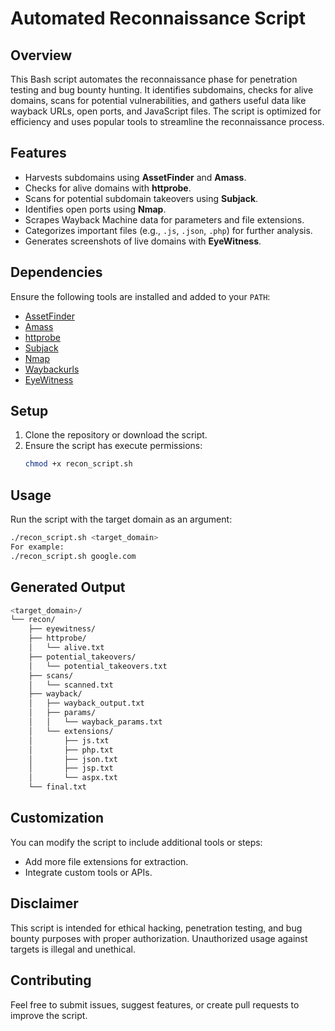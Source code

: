 # Automated Reconnaissance Script
## Overview
This Bash script automates the reconnaissance phase for penetration testing and bug bounty hunting. It identifies subdomains, checks for alive domains, scans for potential vulnerabilities, and gathers useful data like wayback URLs, open ports, and JavaScript files. 
The script is optimized for efficiency and uses popular tools to streamline the reconnaissance process.
## Features
- Harvests subdomains using **AssetFinder** and **Amass**.
- Checks for alive domains with **httprobe**.
- Scans for potential subdomain takeovers using **Subjack**.
- Identifies open ports using **Nmap**.
- Scrapes Wayback Machine data for parameters and file extensions.
- Categorizes important files (e.g., `.js`, `.json`, `.php`) for further analysis.
- Generates screenshots of live domains with **EyeWitness**.
## Dependencies
Ensure the following tools are installed and added to your `PATH`:
- [AssetFinder](https://github.com/tomnomnom/assetfinder)
- [Amass](https://github.com/OWASP/Amass)
- [httprobe](https://github.com/tomnomnom/httprobe)
- [Subjack](https://github.com/haccer/subjack)
- [Nmap](https://nmap.org/)
- [Waybackurls](https://github.com/tomnomnom/waybackurls)
- [EyeWitness](https://github.com/FortyNorthSecurity/EyeWitness)
## Setup
1. Clone the repository or download the script.
2. Ensure the script has execute permissions:
   ```bash
   chmod +x recon_script.sh
## Usage
Run the script with the target domain as an argument:
```bash
./recon_script.sh <target_domain>
For example:
./recon_script.sh google.com
```
## Generated Output
```bash
<target_domain>/
└── recon/
    ├── eyewitness/
    ├── httprobe/
    │   └── alive.txt
    ├── potential_takeovers/
    │   └── potential_takeovers.txt
    ├── scans/
    │   └── scanned.txt
    ├── wayback/
    │   ├── wayback_output.txt
    │   ├── params/
    │   │   └── wayback_params.txt
    │   └── extensions/
    │       ├── js.txt
    │       ├── php.txt
    │       ├── json.txt
    │       ├── jsp.txt
    │       └── aspx.txt
    └── final.txt
```
## Customization
You can modify the script to include additional tools or steps:
- Add more file extensions for extraction.
- Integrate custom tools or APIs.
## Disclaimer
This script is intended for ethical hacking, penetration testing, and bug bounty purposes with proper authorization. Unauthorized usage against targets is illegal and unethical.
## Contributing
Feel free to submit issues, suggest features, or create pull requests to improve the script.







